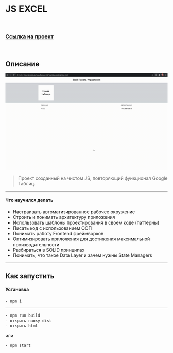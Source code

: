 # JS EXCEL

<br />

### [Ссылка на проект](https://rostislavbartenev.github.io/jsexcel/ "Ссылка на проект")

<br />

## Описание

![Project Image](./workingProject.gif)

> Проект созданный на чистом JS, повторяющий функционал Google Таблиц.

---

#### Что научился делать

- Настраивать автоматизированное
  рабочее окружение
- Строить и понимать архитектуру приложения
- Использовать шаблоны проектирования
  в своем коде (паттерны)
- Писать код с использованием ООП
- Понимать работу Frontend фреймворков
- Оптимизировать приложения для достижения максимальной производительности
- Разбираться в SOLID принципах
- Понимать, что такое Data Layer и зачем нужны State Managers

---

## Как запустить

#### Установка

    - npm i

---

    - npm run build
    - открыть папку dist
    - открыть html

или

    - npm start
